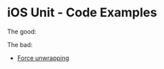 # iOS Unit - Code Examples
The good:


The bad:
* [Force unwrapping](./iOS/Examples/SwiftForceUnwrapping.md)
